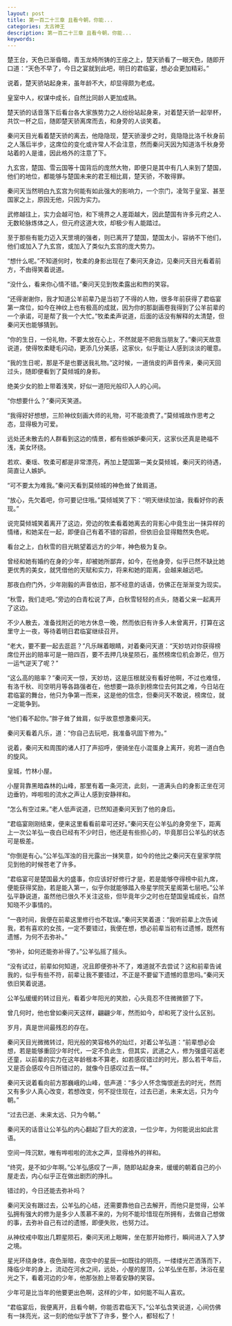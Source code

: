 ```yaml
---
layout: post
title: 第一百二十三章 且看今朝，你能...
categories: 太古神王
description: 第一百二十三章 且看今朝，你能...
keywords:
---
```


楚王台，天色已渐昏暗，青玉龙椅所铸的王座之上，楚天骄看了一眼天色，随即开口道：“天色不早了，今日之宴就到此吧，明日的君临宴，想必会更加精彩。”

说着，楚天骄站起身来，虽年龄不大，却显得颇为老成。

皇室中人，权谋中成长，自然比同龄人更加成熟。

楚天骄的话音落下后看台各大家族势力之人纷纷站起身来，对着楚天骄一起举杯，共饮一杯之后，随即楚天骄离席而去，和身旁的人谈笑着。

秦问天目光看着楚天骄的离去，他隐隐现，楚天骄漫步之时，竟隐隐比洛千秋身前之人落后半步，这席位的变化或许常人不会注意，然而秦问天因为知道洛千秋身旁站着的人是谁，因此格外的注意了下。

九玄宫，楚国、雪云国等十国背后的庞然大物，即便只是其中有几人来到了楚国，他们的地位，都能够与楚国未来的君王相比肩，楚天骄，不敢得罪。

秦问天当然明白九玄宫为何能有如此强大的影响力，一个宗门，凌驾于皇室、甚至国家之上，原因无他，只因为实力。

武修越往上，实力会越可怕，和下境界之人差距越大，因此楚国有许多元府之人、无数轮脉炼体之人，但元府这道大坎，却极少有人能踏过。

至于那些有能力迈入天罡境的强者，则已离开了楚国，楚国太小，容纳不下他们，他们或加入了九玄宫，或加入了类似九玄宫的庞大势力。

“想什么呢。”不知道何时，牧柔的身影出现在了秦问天身边，见秦问天目光看着前方，不由得笑着说道。

“没什么，看来你心情不错。”秦问天见到牧柔露出和煦的笑容。

“还得谢谢你，我才知道公羊前辈乃是当初了不得的人物，很多年前获得了君临宴第一席位，如今在神纹上也有极高的成就，因为你的那副画卷我得到了公羊前辈的一个承诺，可是帮了我一个大忙。”牧柔柔声说道，后面的话没有解释的太清楚，但秦问天也能够猜到。

“你的生日，一份礼物，不要太放在心上，不然就是不把我当朋友了。”秦问天故意说道，使得牧柔睫毛闪动，更添几分美感，这家伙，似乎能让人感到淡淡的暖意。

“我的生日呢，那是不是也要送我礼物。”这时候，一道俏皮的声音传来，秦问天回过头，随即便看到了莫倾城的身影。

绝美少女的脸上带着浅笑，好似一道阳光般印入人的心间。

“你想要什么？”秦问天笑道。

“我得好好想想，三阶神纹刻画大师的礼物，可不能浪费了。”莫倾城故作思考之态，显得极为可爱。

远处还未散去的人群看到这边的情景，都有些嫉妒秦问天，这家伙还真是艳福不浅，美女环绕。

若欢、秦瑶、牧柔可都是非常漂亮，再加上楚国第一美女莫倾城，秦问天的待遇，简直让人嫉妒。

“可不要太为难我。”秦问天看到莫倾城的神色耸了耸肩道。

“放心，先欠着吧，你可要记住哦。”莫倾城笑了下：“明天继续加油，我看好你的表现。”

说完莫倾城笑着离开了这边，旁边的牧柔看着她离去的背影心中竟生出一抹异样的情绪，和她呆在一起，即便自己有着不错的容颜，但依旧会显得黯然失色呢。

看台之上，白秋雪的目光眺望着远方的少年，神色极为复杂。

曾经和她有婚约在身的少年，却被她所鄙弃，如今，在他身旁，似乎已然不缺比她更优秀的美女，就凭借他的天赋和实力，将来和她的距离，会越来越远吧。

那夜白府门外，少年刚毅的声音依旧，那不经意的话语，仿佛正在渐渐变为现实。

“秋雪，我们走吧。”旁边的白青松说了声，白秋雪轻轻的点头，随着父亲一起离开了这边。

不少人散去，准备找附近的地方休息一晚，然而依旧有许多人未曾离开，打算在这里守上一夜，等待着明日君临宴继续召开。

“老大，要不要一起去逛逛？”凡乐眯着眼睛，对着秦问天道：“天妙坊对你获得榜席位开出的赔率可是一赔四百，要不去押几块星陨石，虽然榜席位机会渺茫，但万一运气逆天了呢？”

“这么高的赔率？”秦问天一惊，天妙坊，这是压根就没有看好他啊，不过也难怪，有洛千秋、司空明月等各路强者在，他想要一路杀到榜席位去何其之难，今日站在君临宴的舞台，他只为争第一而来，这是他的信念，但秦问天不敢说，榜席位，就一定能争到。

“他们看不起你。”胖子耸了耸肩，似乎故意想激秦问天。

秦问天看着凡乐，道：“你自己去玩吧，我准备巩固下修为。”

说着，秦问天和周围的诸人打了声招呼，便骑坐在小混蛋身上离开，宛若一道白色的旋风。

皇城，竹林小屋。

小屋背靠黑暗森林的山峰，那里有着一条河流，此刻，一道满头白的身影正坐在河边垂钓，哗啦啦的流水之声让人感到安静祥和。

“怎么有空过来。”老人低声说道，已然知道秦问天到了他的身后。

“君临宴刚刚结束，便来这里看看前辈可还好。”秦问天在公羊弘的身旁坐下，距离上一次公羊弘一夜白已经有不少时日，他还是有些担心的，毕竟那日公羊弘的状态可是极差。

“你倒是有心。”公羊弘浑浊的目光露出一抹笑意，如今的他比之秦问天在皇家学院见到他的时候苍老了许多。

“君临宴可是楚国最大的盛事，你应该好好修行才是，若是能够夺得榜中前九席，便能获得奖励，若是能入第一，似乎你就能够踏入帝星学院天星阁第七层吧。”公羊弘平静说道，虽然他已很久不关注这些，但毕竟年少之时也在楚国皇城成长，自然知晓不少事情的。

“一夜时间，我便在前辈这里修行也不耽误。”秦问天笑着道：“我听前辈上次告诫我，若有喜欢的女孩，一定不要错过，我便在想，想必前辈当初有过遗憾，既然有遗憾，为何不去弥补。”

“弥补，如何还能弥补得了。”公羊弘摇了摇头。

“没有试过，前辈如何知道，况且即便弥补不了，难道就不去尝试？这和前辈告诫我的，似乎有些不符，前辈让我不要错过，不正是不要留下遗憾的意思吗。”秦问天依旧笑着说道。

公羊弘缓缓的转过目光，看着少年阳光的笑脸，心头竟忍不住微微颤了下。

曾几何时，他也曾如秦问天这样，翩翩少年，然而如今，却和死了没什么区别。

岁月，真是世间最残忍的存在。

秦问天目光微微转过，阳光般的笑容格外的灿烂，对着公羊弘道：“前辈想必会想，若是能够重回少年时代，一定不负此生，但其实，武道之人，修为强盛可返老还童，以前辈的实力在这年龄根本不算老，如若感叹错过的时光，那么若干年后，又是否会感叹今日所错过的，就像今日感叹过去一样。”

秦问天说着看向前方那巍峨的山峰，低声道：“多少人怀念悔恨逝去的时光，然而又有多少人真心改变，若想改变，何不捉住现在，过去已逝，未来太远，只为今朝。”

“过去已逝、未来太远、只为今朝。”

秦问天的话音让公羊弘的内心翻起了巨大的波浪，一位少年，为何能说出如此言语。

空间一阵沉默，唯有哗啦啦的流水之声，显得格外的祥和。

“终究，是不如少年啊。”公羊弘感叹了一声，随即站起身来，缓缓的朝着自己的小屋走去，内心似乎正在做出剧烈的挣扎。

错过的，今日还能去弥补吗？

秦问天没有跟过去，公羊弘的心结，还需要靠他自己去解开，而他只是觉得，公羊弘拥有强大的修为是多少人羡慕不来的，为何不能珍惜现在所拥有，去做自己想做的事，去弥补自己有过的遗憾，即便失败，也努力过。

从神纹戒中取出几颗星陨石，秦问天闭上眼眸，坐在那开始修行，瞬间进入了入梦之境。

星光环绕身体，夜色渐暗，夜空中的星辰一如既往的明亮，一缕缕光芒洒落而下，降临少年的身上，流动在河水之间，远处，小屋的屋顶，公羊弘坐在那，沐浴在星光之下，看着河边的少年，他那张脸上带着安静的笑容。

少年可是比当年的他要更出色啊，这样的少年，如何能不叫人喜欢。

“君临宴后，我便离开，且看今朝，你能否君临天下。”公羊弘含笑说道，心间仿佛有一抹亮光，这一刻的他似乎放下了许多，整个人，都轻松了！
